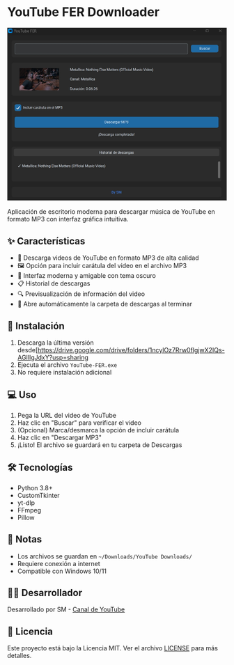 # YouTube FER Downloader

![YouTube FER](./foto.jpg)

Aplicación de escritorio moderna para descargar música de YouTube en formato MP3 con interfaz gráfica intuitiva.

## ✨ Características

- 🎵 Descarga videos de YouTube en formato MP3 de alta calidad
- 🖼️ Opción para incluir carátula del video en el archivo MP3
- 🎨 Interfaz moderna y amigable con tema oscuro
- 📋 Historial de descargas
- 🔍 Previsualización de información del video
- 📁 Abre automáticamente la carpeta de descargas al terminar

## 🚀 Instalación

1. Descarga la última versión desde[https://drive.google.com/drive/folders/1ncylOz7Rrw0flgjwX2IQs-AGlIlgJdxY?usp=sharing
2. Ejecuta el archivo `YouTube-FER.exe`
3. No requiere instalación adicional

## 💻 Uso

1. Pega la URL del video de YouTube
2. Haz clic en "Buscar" para verificar el video
3. (Opcional) Marca/desmarca la opción de incluir carátula
4. Haz clic en "Descargar MP3"
5. ¡Listo! El archivo se guardará en tu carpeta de Descargas

## 🛠️ Tecnologías

- Python 3.8+
- CustomTkinter
- yt-dlp
- FFmpeg
- Pillow

## 📝 Notas

- Los archivos se guardan en `~/Downloads/YouTube Downloads/`
- Requiere conexión a internet
- Compatible con Windows 10/11

## 👨‍💻 Desarrollador

Desarrollado por SM - [Canal de YouTube](https://www.youtube.com/@BySMing)

## 📄 Licencia

Este proyecto está bajo la Licencia MIT. Ver el archivo [LICENSE](LICENSE) para más detalles.

